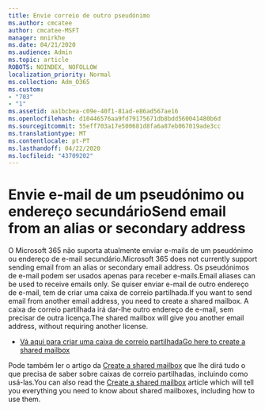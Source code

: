 ```yaml
---
title: Envie correio de outro pseudónimo
ms.author: cmcatee
author: cmcatee-MSFT
manager: mnirkhe
ms.date: 04/21/2020
ms.audience: Admin
ms.topic: article
ROBOTS: NOINDEX, NOFOLLOW
localization_priority: Normal
ms.collection: Adm_O365
ms.custom:
- "703"
- "1"
ms.assetid: aa1bcbea-c09e-40f1-81ad-e86ad567ae16
ms.openlocfilehash: d10446576aa9fd79175671db8bdd560041480b6d
ms.sourcegitcommit: 55eff703a17e500681d8fa6a87eb067019ade3cc
ms.translationtype: MT
ms.contentlocale: pt-PT
ms.lasthandoff: 04/22/2020
ms.locfileid: "43709202"
---
```

# <a name="send-email-from-an-alias-or-secondary-address"></a><span data-ttu-id="99cee-102">Envie e-mail de um pseudónimo ou endereço secundário</span><span class="sxs-lookup"><span data-stu-id="99cee-102">Send email from an alias or secondary address</span></span>

<span data-ttu-id="99cee-103">O Microsoft 365 não suporta atualmente enviar e-mails de um pseudónimo ou endereço de e-mail secundário.</span><span class="sxs-lookup"><span data-stu-id="99cee-103">Microsoft 365 does not currently support sending email from an alias or secondary email address.</span></span> <span data-ttu-id="99cee-104">Os pseudónimos de e-mail podem ser usados apenas para receber e-mails.</span><span class="sxs-lookup"><span data-stu-id="99cee-104">Email aliases can be used to receive emails only.</span></span> <span data-ttu-id="99cee-105">Se quiser enviar e-mail de outro endereço de e-mail, tem de criar uma caixa de correio partilhada.</span><span class="sxs-lookup"><span data-stu-id="99cee-105">If you want to send email from another email address, you need to create a shared mailbox.</span></span> <span data-ttu-id="99cee-106">A caixa de correio partilhada irá dar-lhe outro endereço de e-mail, sem precisar de outra licença.</span><span class="sxs-lookup"><span data-stu-id="99cee-106">The shared mailbox will give you another email address, without requiring another license.</span></span>
  
- [<span data-ttu-id="99cee-107">Vá aqui para criar uma caixa de correio partilhada</span><span class="sxs-lookup"><span data-stu-id="99cee-107">Go here to create a shared mailbox</span></span>](https://portal.office.com/AdminPortal/Home#/AssistedGuide/addemailoptions)

<span data-ttu-id="99cee-108">Pode também ler o artigo da [Create a shared mailbox](https://docs.microsoft.com/office365/admin/email/create-a-shared-mailbox) que lhe dirá tudo o que precisa de saber sobre caixas de correio partilhadas, incluindo como usá-las.</span><span class="sxs-lookup"><span data-stu-id="99cee-108">You can also read the [Create a shared mailbox](https://docs.microsoft.com/office365/admin/email/create-a-shared-mailbox) article which will tell you everything you need to know about shared mailboxes, including how to use them.</span></span>